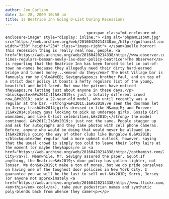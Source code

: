 ```yaml
---
author: Jen Carlson
date: Jan 28, 2009 10:50 am
title: Is Beatrice Inn Going D-List During Recession?
---
```


	
										<p><span class="mt-enclosure mt-enclosure-image" style="display: inline;"> <img alt="phpmMC1sbAM.jpg" src="https://web.archive.org/web/20160420214338im_/http://gothamist.com/attachments/arts_jen/phpmMC1sbAM.jpg" width="350" height="234" class="image-right"> </span>Quelle horror! This recession thing is really real now, people. <a href="https://web.archive.org/web/20160420214338/http://www.observer.com/2009/media/sign-times-regulars-bemoan-newly-lax-door-policy-beatrice">The Observer</a> is reporting that the Beatrice Inn has been forced to let in out-of-town no-names because they allegedly need their dirty hard-earned bridge and tunnel money...<em>or do they</em>? The West Village bar is famously run by Chlo&#xEB; Sevigny&apos;s brother Paul, and on top of a strict door policy it boasts a hefty regulars list of the young, beautiful and bold-faced. But now the patrons have noticed they&apos;re letting just about anyone in these days.</p><blockquote>&#x201C;It&#x2019;s just a totally different crowd now,&#x201D; said a 22-year-old model, who until recently was a regular at the bar. <strong>&#x201C;I&#x2019;ve seen the doorman let in Jersey trash&#x2014;girls dressed in like H&amp;M; and Forever 21&#x2014;sleazy guys looking to pick up underage girls, Gossip Girl wannabes, and like C-list celebrities,&#x201D;</strong> the model continued. &#x201C;It&#x2019;s just not the same. People stagger up and ask for autographs and they take photos with cell phone cameras. Before, anyone who would be doing that would never be allowed in. It&#x2019;s going the way of other clubs like Bungalow 8.&#x201D;</blockquote>One regular had a more upbeat outlook, however, saying that the usual crowd is simply too cold to leave their lofty lairs at the moment (or maybe they&apos;re in <a href="https://web.archive.org/web/20160420214338/http://gothamist.com/2008/12/15/beatrice_inn_classing_up_atlantic_c.php">Atlantic City</a>?). Meanwhile, Mr. Sevigny assured the paper, &quot;If anything, the Beatrice&#x2019;s door policy has gotten tighter, not looser. We don&#x2019;t make a ton of money, but we do pride ourselves on having one of the toughest door policies in New York City. I guarantee you we will be the last to sell out.&#x201D; Sorry, Jersey (or anyone not approximately <a href="https://web.archive.org/web/20160420214338/http://www.flickr.com/photos/96026681@N00/2297590193/"><em>this</em> cool</a>), take your pedestrian names and synthetic poly-blends back from whence they came!<p></p>					
										
									
				